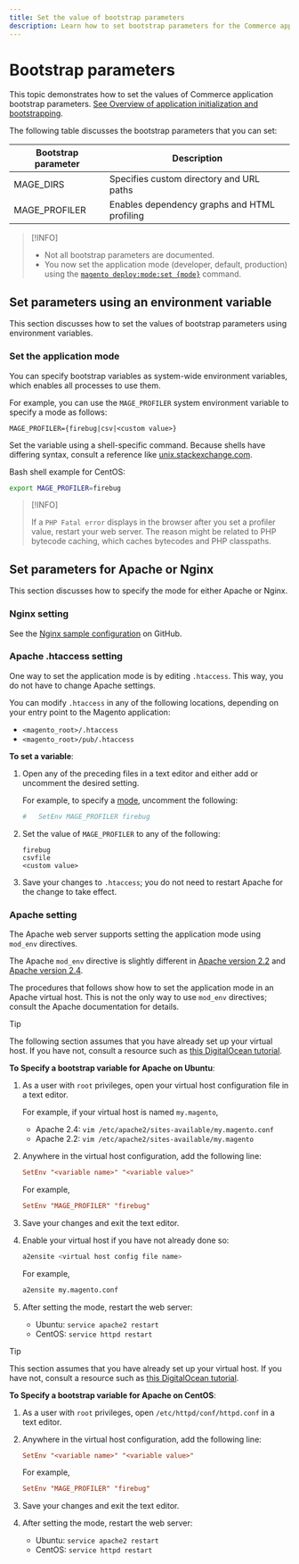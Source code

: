 ```yaml
---
title: Set the value of bootstrap parameters
description: Learn how to set bootstrap parameters for the Commerce application.
---
```


# Bootstrap parameters

This topic demonstrates how to set the values of Commerce application bootstrap parameters. [See Overview of application initialization and bootstrapping](../bootstrap/magento-bootstrap.html).

The following table discusses the bootstrap parameters that you can set:

| Bootstrap parameter | Description                                  |
| ------------------- | -------------------------------------------- |
| MAGE_DIRS           | Specifies custom directory and URL paths     |
| MAGE_PROFILER       | Enables dependency graphs and HTML profiling |

>[!INFO]
>
>- Not all bootstrap parameters are documented.
>- You now set the application mode (developer, default, production) using the [`magento deploy:mode:set {mode}`](../cli/set-mode.md) command.

## Set parameters using an environment variable

This section discusses how to set the values of bootstrap parameters using environment variables.

### Set the application mode

You can specify bootstrap variables as system-wide environment variables, which enables all processes to use them.

For example, you can use the `MAGE_PROFILER` system environment variable to specify a mode as follows:

```terminal
MAGE_PROFILER={firebug|csv|<custom value>}
```

Set the variable using a shell-specific command. Because shells have differing syntax, consult a reference like [unix.stackexchange.com][unix-stackx].

Bash shell example for CentOS:

```bash
export MAGE_PROFILER=firebug
```

>[!INFO]
>
>If a `PHP Fatal error` displays in the browser after you set a profiler value, restart your web server. The reason might be related to PHP bytecode caching, which caches bytecodes and PHP classpaths.

## Set parameters for Apache or Nginx

This section discusses how to specify the mode for either Apache or Nginx.

### Nginx setting

See the [Nginx sample configuration][] on GitHub.

### Apache .htaccess setting

One way to set the application mode is by editing `.htaccess`. This way, you do not have to change Apache settings.

You can modify `.htaccess` in any of the following locations, depending on your entry point to the Magento application:

- `<magento_root>/.htaccess`
- `<magento_root>/pub/.htaccess`

**To set a variable**:

1. Open any of the preceding files in a text editor and either add or uncomment the desired setting.

   For example, to specify a [mode](../bootstrap/application-modes.md), uncomment the following:

   ```conf
   #   SetEnv MAGE_PROFILER firebug
   ```

1. Set the value of `MAGE_PROFILER` to any of the following:

   ```terminal
   firebug
   csvfile
   <custom value>
   ```

1. Save your changes to `.htaccess`; you do not need to restart Apache for the change to take effect.

### Apache setting

The Apache web server supports setting the application mode using `mod_env` directives.

The Apache `mod_env` directive is slightly different in [Apache version 2.2][] and [Apache version 2.4][].

The procedures that follows show how to set the application mode in an Apache virtual host. This is not the only way to use `mod_env` directives; consult the Apache documentation for details.

>[!TIP]
>
>The following section assumes that you have already set up your virtual host. If you have not, consult a resource such as [this DigitalOcean tutorial][do-ubunto].

**To Specify a bootstrap variable for Apache on Ubuntu**:

   1. As a user with `root` privileges, open your virtual host configuration file in a text editor.

      For example, if your virtual host is named `my.magento`,

      - Apache 2.4: `vim /etc/apache2/sites-available/my.magento.conf`
      - Apache 2.2: `vim /etc/apache2/sites-available/my.magento`

   1. Anywhere in the virtual host configuration, add the following line:

      ```conf
      SetEnv "<variable name>" "<variable value>"
      ```

      For example,

      ```conf
      SetEnv "MAGE_PROFILER" "firebug"
      ```

   1. Save your changes and exit the text editor.
   1. Enable your virtual host if you have not already done so:

      ```bash
      a2ensite <virtual host config file name>
      ```

      For example,

      ```bash
      a2ensite my.magento.conf
      ```

   1. After setting the mode, restart the web server:

      - Ubuntu: `service apache2 restart`
      - CentOS: `service httpd restart`

>[!TIP]
>
>This section assumes that you have already set up your virtual host. If you have not, consult a resource such as [this DigitalOcean tutorial][do-centos].

**To Specify a bootstrap variable for Apache on CentOS**:

   1. As a user with `root` privileges, open `/etc/httpd/conf/httpd.conf` in a text editor.

   1. Anywhere in the virtual host configuration, add the following line:

      ```conf
      SetEnv "<variable name>" "<variable value>"
      ```

      For example,

      ```conf
      SetEnv "MAGE_PROFILER" "firebug"
      ```

   1. Save your changes and exit the text editor.

   1. After setting the mode, restart the web server:

      - Ubuntu: `service apache2 restart`
      - CentOS: `service httpd restart`

<!-- link definitions -->

[Apache version 2.2]: http://httpd.apache.org/docs/2.2/mod/mod_env.html#setenv
[Apache version 2.4]: http://httpd.apache.org/docs/2.4/mod/mod_env.html#setenv
[do-centos]: https://www.digitalocean.com/community/tutorials/how-to-set-up-apache-virtual-hosts-on-centos-6
[do-ubunto]: https://www.digitalocean.com/community/tutorials/how-to-set-up-apache-virtual-hosts-on-ubuntu-14-04-lts
[Nginx sample configuration]: https://github.com/magento/magento2/blob/2.4/nginx.conf.sample#L16
[unix-stackx]: http://unix.stackexchange.com/questions/117467/how-to-permanently-set-environmental-variables
